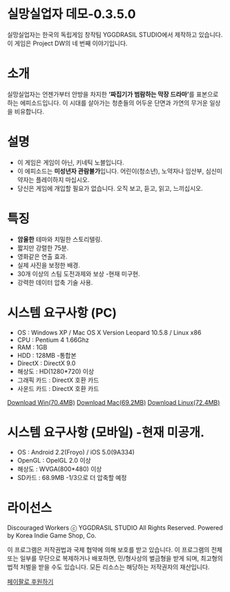 실망실업자 데모-0.3.5.0
===================
실망실업자는 한국의 독립게임 창작팀 YGGDRASIL STUDIO에서 제작하고 있습니다. 이 게임은 Project DW의 네 번째 이야기입니다.


소개
===================
실망실업자는 언젠가부터 안방을 차지한 <b>‘짜집기가 범람하는 막장 드라마’</b>를 표본으로 하는 에피소드입니다. 이 시대를 살아가는 청춘들의 어두운 단면과 가연의 무거운 일상을 비유합니다.


설명
===================
<ul><li>이 게임은 게임이 아닌, 키네틱 노블입니다.</li>
<li>이 에피소드는 <strong>미성년자 관람불가</strong>입니다. 어린이(청소년), 노약자나 임산부, 심신미약자는 플레이하지 마십시오.</li>
<li>당신은 게임에 개입할 필요가 없습니다. 오직 보고, 듣고, 읽고, 느끼십시오.</li></ul>


특징
===================
<ul><li><strong>암울한</strong> 테마와 치밀한 스토리텔링.</li>
<li>짧지만 강렬한 75분.</li>
<li>영화같은 연출 효과.</li>
<li>실제 사진을 보정한 배경.</li>
<li>30개 이상의 스팀 도전과제와 보상 -현재 미구현.</li>
<li>강력한 데이터 압축 기술 사용.</li></ul>


시스템 요구사항 (PC)
===================
<ul><li>OS : Windows XP / Mac OS X Version Leopard 10.5.8 / Linux x86</li>
<li>CPU : Pentium 4 1.66Ghz</li>
<li>RAM : 1GB</li>
<li>HDD : 128MB -통합본</li>
<li>DirectX : DirectX 9.0</li>
<li>해상도 : HD(1280*720) 이상</li>
<li>그래픽 카드 : DirectX 호환 카드</li>
<li>사운드 카드 : DirectX 호환 카드</li></ul>

<a href="https://mega.co.nz/#!Xl5HkT4a!dYb1gB1LC8XPqzHoEMEjewTQt1cx81PPMMhCHmUBw6w" target="_blank">Download Win(70.4MB)</a> <a href="https://mega.co.nz/#!mgZ2RCYB!Qjw_-i8B0kJSUlCcTCdZOwpa-RcWumLD27OJmey8RPo" target="_blank">Download Mac(69.2MB)</a> <a href="https://mega.co.nz/#!DwxGXI4Q!DtNpiXMTqiKd1FLYMATEMpL7r9cRkIufWUMXqL6JZJw" target="_blank">Download Linux(72.4MB)</a>


시스템 요구사항 (모바일) -현재 미공개.
===================
<ul><li>OS : Android 2.2(Froyo) / iOS 5.0(9A334)</li>
<li>OpenGL : OpelGL 2.0 이상</li>
<li>해상도 : WVGA(800*480) 이상</li>
<li>SD카드 : 68.9MB -1/3으로 더 압축할 예정</li></ul>


라이선스
===================
Discouraged Workers ⓒ YGGDRASIL STUDIO All Rights Reserved.
Powered by Korea Indie Game Shop, Co.

이 프로그램은 저작권법과 국제 협약에 의해 보호를 받고 있습니다.
이 프로그램의 전체 또는 일부를 무단으로 복제하거나 배포하면,
민/형사상의 벌금형을 받게 되며, 최고형의 법적 처벌을 받을 수도 있습니다.
모든 리소스는 해당하는 저작권자의 재산입니다.

<a href="https://www.paypal.com/kr/cgi-bin/webscr?cmd=_flow&SESSION=gU2ioOsJn2GvzB3qDUzfchqCZn7bPwclWL8QaYzVTuafpEnqBOnBzcdmoNK&dispatch=5885d80a13c0db1f8e263663d3faee8d66f31424b43e9a70645c907a6cbd8fb4" target="_blank">페이팔로 후원하기</a>
